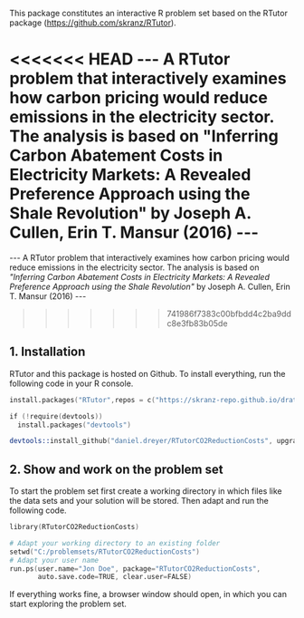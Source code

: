 This package constitutes an interactive R problem set based on the RTutor package (https://github.com/skranz/RTutor). 

<<<<<<< HEAD
--- A RTutor problem that interactively examines how carbon pricing would reduce emissions in the electricity sector. The analysis is based on "Inferring Carbon Abatement Costs in Electricity Markets: A Revealed Preference Approach using the Shale Revolution" by Joseph A. Cullen, Erin T. Mansur (2016) ---
=======
--- A RTutor problem that interactively examines how carbon pricing would reduce emissions in the electricity sector. The analysis is based on *"Inferring Carbon Abatement Costs in Electricity Markets: A Revealed Preference Approach using the Shale Revolution"* by Joseph A. Cullen, Erin T. Mansur (2016) ---
>>>>>>> 741986f7383c00bfbdd4c2ba9ddc8e3fb83b05de

## 1. Installation

RTutor and this package is hosted on Github. To install everything, run the following code in your R console.
```s
install.packages("RTutor",repos = c("https://skranz-repo.github.io/drat/",getOption("repos")))

if (!require(devtools))
  install.packages("devtools")

devtools::install_github("daniel.dreyer/RTutorCO2ReductionCosts", upgrade_dependencies=FALSE)
```

## 2. Show and work on the problem set
To start the problem set first create a working directory in which files like the data sets and your solution will be stored. Then adapt and run the following code.
```s
library(RTutorCO2ReductionCosts)

# Adapt your working directory to an existing folder
setwd("C:/problemsets/RTutorCO2ReductionCosts")
# Adapt your user name
run.ps(user.name="Jon Doe", package="RTutorCO2ReductionCosts",
       auto.save.code=TRUE, clear.user=FALSE)
```
If everything works fine, a browser window should open, in which you can start exploring the problem set.
